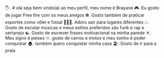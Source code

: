 🖐.  # olá seja bem vindo(a) ao meu perfil, meu nome é Brayane
🎮.  Eu gosto de jogar Free fire com os meus amigos
⚽️.  Gosto também de praticar esportes como vôlei e futsal
🚶‍♀️‍➡️. Adoro sair para lugares diferentes 
🎶. Gosto de escutar músicas e meus estilos preferidos são funk e rap e sertanejo 
☯️. Gosto de escrever frases motivacional na minha parede 
♓️. Meu signo é peixes 
♾️. gosto de carros e motos e meu sonho é poder conquistar 
🏠. também quero conquistar minha casa
🏖. Gosto de ir para a praia 
